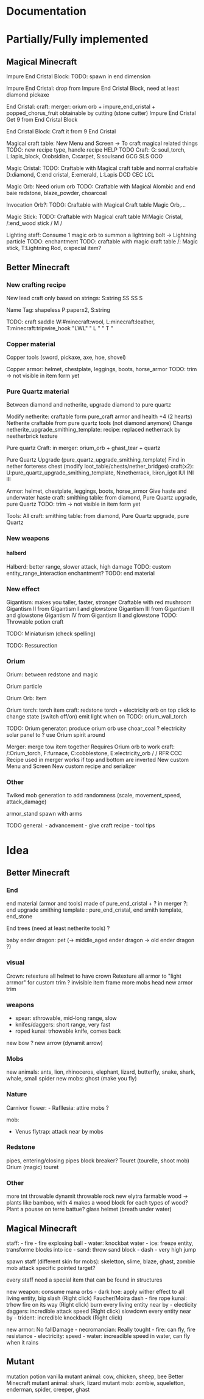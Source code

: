 # Documentation

# Partially/Fully implemented

## Magical Minecraft

Impure End Cristal Block:
    TODO: spawn in end dimension

Impure End Cristal:
    drop from Impure End Cristal Block, need at least diamond pickaxe


End Cristal:
    craft: merger: orium orb + impure_end_cristal + popped_chorus_fruit
    obtainable by cutting (stone cutter) Impure End Cristal
    Get 9 from End Cristal Block


End Cristal Block:
    Craft it from 9 End Cristal


Magical craft table: New Menu and Screen
    -> To craft magical related things
    TODO: new recipe type, handle recipe HELP
    TODO Craft:
        G: soul_torch, L:lapis_block, O:obsidian, C:carpet, S:soulsand
        GCG
        SLS
        OOO


Magic Cristal:
    TODO: Craftable with Magical craft table and normal craftable
        D:diamond, C:end cristal, E:emerald, L:Lapis
        DCD
        CEC
        LCL


Magic Orb: Need orium orb
    TODO: Craftable with Magical Alombic and end baie
        redstone, blaze_powder, choarcoal

Invocation Orb?:
    TODO: Craftable with Magical Craft table
        Magic Orb,...


Magic Stick:
    TODO: Craftable with Magical craft table
        M:Magic Cristal, /:end_wood stick
            /
          M
        /


Lighting staff:
    Consume 1 magic orb to summon a lightning bolt
    -> Lightning particle
    TODO: enchantment
    TODO: craftable with magic craft table
        /: Magic stick, T:Lightning Rod, o:special item?



## Better Minecraft

### New crafting recipe

New lead craft only based on strings:
    S:string
     SS
     SS
    S

Name Tag: shapeless
    P:paperx2, S:string

TODO: craft saddle
    W:#minecraft:wool, L:minecraft:leather, T:minecraft:tripwire_hook
    "LWL"
    " L "
    " T "


### Copper material

Copper tools (sword, pickaxe, axe, hoe, shovel)

Copper armor: helmet, chestplate, leggings, boots, horse_armor
    TODO: trim -> not visible in item form yet


### Pure Quartz material

Between diamond and netherite, upgrade diamond to pure quartz

Modify netherite: craftable form pure_craft armor and health +4 (2 hearts)
Netherite craftable from pure quartz tools (not diamond anymore)
Change netherite_upgrade_smithing_template:
        recipe: replaced netherrack by neetherbrick
        texture


Pure quartz
    Craft: in merger: orium_orb + ghast_tear + quartz

Pure Quartz Upgrade (pure_quartz_upgrade_smithing_template) 
    Find in nether forteress chest (modify loot_table/chests/nether_bridges)
    craft(x2): U:pure_quartz_upgrade_smithing_template, N:netherrack, I:iron_igot
    IUI
    INI
    III


Armor: helmet, chestplate, leggings, boots, horse_armor
    Give haste and underwater haste
    craft: smithing table: from diamond, Pure Quartz upgrade, pure Quartz
    TODO: trim -> not visible in item form yet

Tools: All
    craft: smithing table: from diamond, Pure Quartz upgrade, pure Quartz

    



### New weapons

#### halberd

Halberd: better range, slower attack, high damage
    TODO: custom entity_range_interaction enchantment?
    TODO: end material




### New effect

Gigantism: makes you taller, faster, stronger
    Craftable with red mushroom
    Gigantism II from Gigantism I and glowstone
    Gigantism III from Gigantism II and glowstone
    Gigantism IV from Gigantism II and glowstone
    TODO: Throwable potion craft
    
TODO: Miniaturism (check spelling)

TODO: Ressurection


### Orium

Orium: between redstone and magic

Orium particle

Orium Orb: Item

Orium torch: torch item 
    craft: redstone torch + electricity orb on top
    click to change state (switch off/on)
    emit light when on
    TODO: orium_wall_torch 

TODO: Orium generator: produce orium orb
    use choar_coal ?
    electricity solar panel to  ?
    use Orium spirit around

Merger: merge tow item together
    Requires Orium orb to work
    craft:
        /:Orium_torch, F:furnace, C:cobblestone, E:electricity_orb
        / /
        RFR
        CCC
    Recipe used in merger works if top and bottom are inverted
    New custom Menu and Screen
    New custom recipe and serializer




### Other
Twiked mob generation to add randomness (scale, movement_speed, attack_damage)

armor_stand spawn with arms

TODO general:
    - advancement
    - give craft recipe
    - tool tips


# Idea

## Better Minecraft

### End

end material (armor and tools) made of pure_end_cristal + ?<rare> in merger ?:
    end upgrade smithing template : pure_end_cristal,  end smith template, end_stone

End trees (need at least netherite tools) ?

baby ender dragon: pet (-> middle_aged ender dragon -> old ender dragon ?)


### visual
Crown: retexture all helmet to have crown
    Retexture all armor to "light arrmor" for custom trim ?
invisible item frame
more mobs head
new armor trim


### weapons
- spear: sthrowable, mid-long range, slow
- knifes/daggers: short range, very fast
- roped kunai: trhowable knife, comes back

new bow ?
new arrow (dynamit arrow)


### Mobs
new animals: ants, lion, rhinoceros, elephant, lizard, butterfly, snake, shark, whale, small spider
new mobs: ghost (make you fly)


### Nature
Carnivor flower:
    - Rafllesia: attire mobs ?

mob:
- Venus flytrap: attack near by mobs


### Redstone
pipes, entering/closing pipes
block breaker?
Touret (tourelle, shoot mob) 
Orium (magic) touret


### Other
more tnt
throwable dynamit
throwable rock
new elytra
farmable wood -> plants like bamboo, with 4 makes a wood block for each types of wood?
    Plant a pousse on terre battue?
glass helmet (breath under water)



## Magical Minecraft

staff: 
    - fire
    - fire explosing ball
    - water: knockbat water
    - ice: freeze entity, transforme blocks into ice
    - sand: throw sand block
    - dash
    - very high jump

spawn staff (different skin for mobs): skeletton, slime, blaze, ghast, zombie mob attack specific pointed target?

every staff need a special item that can be found in structures

new weapon: consume mana orbs
    - dark hoe: apply wither effect to all living entity, big slash (Right click) Faucher/Moira dash 
    - fire rope kunai: trhow fire on its way (Right click) burn every living entity near by
    - electicity daggers: incredible attack speed (Right click) slowdown every entity near by
    - trident: incredible knockback (Right click) 

new armor:
    No fallDamage
    - necromancian: Really tought
    - fire: can fly, fire resistance
    - electricity: speed
    - water: increadible speed in water, can fly when it rains




## Mutant

mutation potion
vanilla mutant animal: cow, chicken, sheep, bee
Better Minecraft mutant animal: shark, lizard
mutant mob: zombie, squeletton, enderman, spider, creeper, ghast

